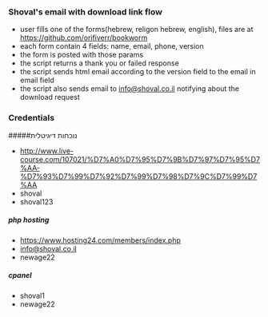 ### Shoval's email with download link flow

- user fills one of the forms(hebrew, religon hebrew, english), files are at https://github.com/orifiverr/bookworm
- each form contain 4 fields: name, email, phone, version
- the form is posted with those params
- the script returns a thank you or failed response
- the script sends html email according to the version field to the email in email field
- the script also sends email to info@shoval.co.il notifying about the download request

### Credentials
#####נוכחות דיגיטלית
- http://www.live-course.com/107021/%D7%A0%D7%95%D7%9B%D7%97%D7%95%D7%AA-%D7%93%D7%99%D7%92%D7%99%D7%98%D7%9C%D7%99%D7%AA
- shoval
- shoval123

##### php hosting
- https://www.hosting24.com/members/index.php
- info@shoval.co.il
- newage22

##### cpanel
- shoval1
- newage22
